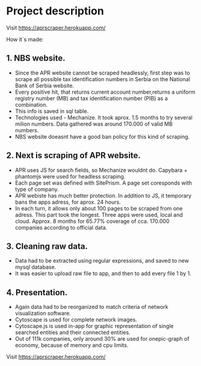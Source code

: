 
   


# Project description

Visit https://aprscraper.herokuapp.com/


How it`s made:

## 1. NBS website.
   - Since the APR website cannot be scraped headlessly, first step was to scrape all possible tax identification numbers in Serbia on the National Bank of Serbia website.
   - Every positive hit, that returns current account number,returns a uniform registry number (MB) and tax identification number (PIB) as a combination.
   - This info is saved in sql table.
   - Technologies used - Mechanize. It took aprox. 1.5 months to try several milion numbers. Data gathered was around 170.000 of valid MB numbers.
   - NBS website doeasnt have a good ban policy for this kind of scraping.
## 2. Next is scraping of APR website.
   - APR uses JS for search fields, so Mechanize wouldnt do. Capybara + phantomjs were used for headless scraping.
   - Each page set was defined with SitePrism. A page set coresponds with type of company.
   - APR webiste has much better protection. In addition to JS, it temporary bans the apps adress, for aprox. 24 hours.
   - In each turn, it allows only about 100 pages to be scraped from one adress. This part took the longest. Three apps were used, local and cloud. Approx. 8 months for 65.77%  coverage of cca. 170.000 companies according to official data.
## 3. Cleaning raw data.
   - Data had to be extracted using regular expressions, and saved to new mysql database.
   - It was easier to upload raw file to app, and then to add every file 1 by 1.
## 4. Presentation.
   - Again data had to be reorganized to match criteria of network visualization software.
   - Cytoscape is used for complete network images.
   - Cytoscape.js is used in-app for graphic representation of single searched entities and their connected entities.
   - Out of 111k companies, only around 30% are used for onepic-graph of economy, because of memory and cpu limits.


Visit https://aprscraper.herokuapp.com/
